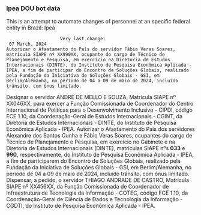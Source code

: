  ### Ipea DOU bot data
 This is an attempt to automate changes of personnel at an specific federal entity in Brazil: Ipea
 
                        Very last change: 
 	 07 March, 2024
	Autorizar o Afastamento do País do servidor Fábio Veras Soares, matrícula SIAPE nº XX990XX, ocupante do cargo de Técnico de Planejamento e Pesquisa, em exercício na Diretoria de Estudos Internacionais (DINTE), do Instituto de Pesquisa Econômica Aplicada - IPEA, a fim de participar do Encontro de Soluções Globais, realizado pela Fundação da Iniciativa de Soluções Globais - GSI, em Berlim/Alemanha, no período de 04 a 09 de maio de 2024, incluído trânsito, com ônus limitado.
Designar o servidor ANDRÉ DE MELLO E SOUZA, Matrícula SIAPE nº XX046XX, para exercer a Função Comissionada de Coordenador do Centro Internacional de Políticas para o Desenvolvimento Inclusivo - CIPDI, código FCE 1.10, da Coordenação-Geral de Estudos Internacionais - CGINT, da Diretoria de Estudos Internacionais - DINTE, do Instituto de Pesquisa Econômica Aplicada - IPEA.
Autorizar o Afastamento do País dos servidores Alexandre dos Santos Cunha e Fábio Veras Soares, ocupantes do cargo de Técnico de Planejamento e Pesquisa, em exercício no Gabinete e na Diretoria de Estudos Internacionais (DINTE), matrículas SIAPE nºs **033** e **990**, respectivamente, do Instituto de Pesquisa Econômica Aplicada - IPEA, a fim de participarem do Encontro de Soluções Globais, realizado pela Fundação da Iniciativa de Soluções Globais - GSI, em Berlim/Alemanha, no período de 04 a 09 de maio de 2024, incluído trânsito, com ônus limitado.
Dispensar, a pedido, o servidor THIAGO ANDRADE DE CASTRO, Matrícula SIAPE nº XX456XX, da Função Comissionada de Coordenador de Infraestrutura de Tecnologia da Informação - COTEC, código FCE 1.10, da Coordenação-Geral de Ciência de Dados e Tecnologia da Informação - CGDTI, do Instituto de Pesquisa Econômica Aplicada - IPEA.
